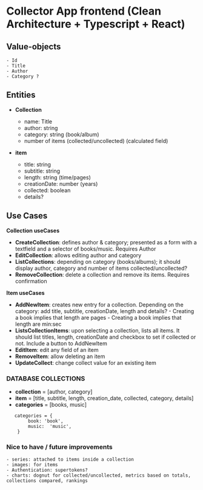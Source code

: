 # Collector App frontend (Clean Architecture + Typescript + React)
## Value-objects
    - Id
    - Title
    - Author
    - Category ?

## Entities
- **Collection**
    - name: Title
    - author: string
    - category: string (book/album)
    - number of items (collected/uncollected) (calculated field)

- **item**
    - title: string
    - subtitle: string
    - length: string (time/pages)
    - creationDate: number (years)
    - collected: boolean
    - details?

## Use Cases

**Collection useCases**
- **CreateCollection**: defines author & category; presented as a form with a textfield and a selector of books/music. Requires Author
- **EditCollection**: allows editing author and category
- **ListCollections**: depending on category (books/albums); it should display author, category and number of items collected/uncollected?
- **RemoveCollection**: delete a collection and remove its items. Requires confirmation

**Item useCases**
- **AddNewItem**: creates new entry for a collection. Depending on the category: add title, subtitle, creationDate, length and details?
            - Creating a book implies that length are pages
            - Creating a book implies that length are min:sec
- **ListsCollectionItems**: upon selecting a collection, lists all items. It should list titles, length, creationDate and checkbox to set if collected or not. Include a button to AddNewItem
- **EditItem**: edit any field of an item
- **RemoveItem**: allow deleting an item
- **UpdateCollect**: change collect value for an existing item


### DATABASE COLLECTIONS
- **collection** = [author, category]
- **item** = [title, subtitle, length, creation_date, collected, category, details]
- **categories** = [books, music]

``` 
   categories = {
        book: 'book',
        music:  'music',
    }
```

### Nice to have / future improvements
    - series: attached to items inside a collection
    - images: for items
    - Authentication: supertokens?
    - charts: dognut for collected/uncollected, metrics based on totals, collections compared, rankings